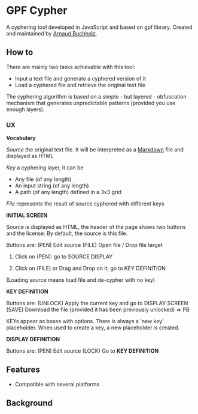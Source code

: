 # GPF Cypher

A cyphering tool developed in JavaScript and based on gpf library.
Created and maintained by [Arnaud Buchholz](http://gpf-js.blogspot.com/).

## How to

There are mainly two tasks achievable with this tool:

* Input a text file and generate a cyphered version of it
* Load a cyphered file and retrieve the original text file

The cyphering algorithm is based on a simple - but layered - obfuscation
mechanism that generates unpredictable patterns (provided you use enough
layers).

### UX

**Vocabulary**

*Source* the original text file. It will be interpreted as a
[Markdown](http://en.wikipedia.org/wiki/Markdown) file and displayed as HTML

*Key* a cyphering layer, it can be

* Any file (of any length)
* An input string (of any length)
* A path (of any length) defined in a 3x3 grid

*File* represents the result of source cyphered with different keys

**INITIAL SCREEN**

Source is displayed as HTML, the header of the page shows two buttons and the
license. By default, the source is this file.

Buttons are:
(PEN) Edit source
(FILE) Open file / Drop file target

1. Click on (PEN): go to SOURCE DISPLAY

2. Click on (FILE) or Drag and Drop on it, go to KEY DEFINITION

(Loading source means load file and de-cypher with no key)

**KEY DEFINITION**

Buttons are:
(UNLOCK) Apply the current key and go to DISPLAY SCREEN
(SAVE) Download the file (provided it has been previously unlocked)
=> PB

KEYs appear as boxes with options. There is always a 'new key' placeholder.
When used to create a key, a new placeholder is created.

**DISPLAY DEFINITION**

Buttons are:
(PEN) Edit source
(LOCK) Go to **KEY DEFINITION**

## Features

* Compatible with several platforms

## Background

